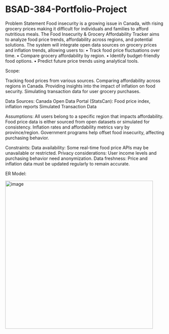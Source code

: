 # BSAD-384-Portfolio-Project
Problem Statement
Food insecurity is a growing issue in Canada, with rising grocery prices making it difficult for individuals and families to afford nutritious meals. The Food Insecurity & Grocery Affordability Tracker aims to analyze food price trends, affordability across regions, and potential solutions. The system will integrate open data sources on grocery prices and inflation trends, allowing users to:
•	Track food price fluctuations over time.
•	Compare grocery affordability by region.
•	Identify budget-friendly food options.
•	Predict future price trends using analytical tools.

Scope:

Tracking food prices from various sources.
Comparing affordability across regions in Canada.
Providing insights into the impact of inflation on food security.
Simulating transaction data for user grocery purchases.


Data Sources:
Canada Open Data Portal (StatsCan): Food price index, inflation reports
Simulated Transaction Data

Assumptions:
All users belong to a specific region that impacts affordability.
Food price data is either sourced from open datasets or simulated for consistency.
Inflation rates and affordability metrics vary by province/region.
Government programs help offset food insecurity, affecting purchasing behavior.

Constraints:
Data availability: Some real-time food price APIs may be unavailable or restricted.
Privacy considerations: User income levels and purchasing behavior need anonymization.
Data freshness: Price and inflation data must be updated regularly to remain accurate.

ER Model:

<img width="468" alt="image" src="https://github.com/user-attachments/assets/f9f62687-19c3-4243-9f0e-2fb7bccf3f6d" />
